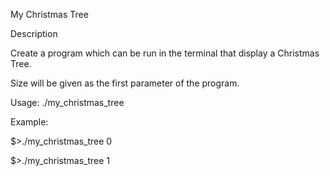 My Christmas Tree

Description

Create a program which can be run in the terminal that display a Christmas Tree.

Size will be given as the first parameter of the program.

Usage: ./my_christmas_tree <size></size>

Example:

$>./my_christmas_tree 0

$>./my_christmas_tree 1
  
